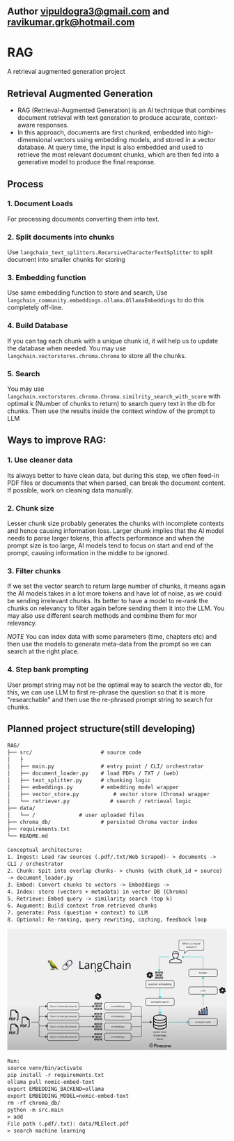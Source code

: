 ## Author vipuldogra3@gmail.com and ravikumar.grk@hotmail.com 

# RAG
A retrieval augmented generation project

## Retrieval Augmented Generation
* RAG (Retrieval-Augmented Generation) is an AI technique that combines document retrieval with text generation to produce accurate, context-aware responses. 
* In this approach, documents are first chunked, embedded into high-dimensional vectors using embedding models, and stored in a vector database. At query time, the input is also embedded and used to retrieve the most relevant document chunks, which are then fed into a generative model to produce the final response.

## Process
### 1. Document Loads
For processing documents converting them into text.
### 2. Split documents into chunks
Use `langchain_text_splitters.RecursiveCharacterTextSplitter` to split document into smaller chunks for storing
### 3. Embedding function
Use same embedding function to store and search, Use `langchain_community.embeddings.ollama.OllamaEmbeddings` to do this completely off-line. 
### 4. Build Database
If you can tag each chunk with a unique chunk id, it will help us to update the database when needed.
You may use `langchain.vectorstores.chroma.Chroma` to store all the chunks.
### 5. Search 
You may use `langchain.vectorstores.chroma.Chroma.similrity_search_with_score` with optimal k (Number of chunks to return)
to search query text in the db for chunks.
Then use the results inside the context window of the prompt to LLM

## Ways to improve RAG:
### 1. Use cleaner data
Its always better to have clean data, but during this step, we often feed-in PDF files or documents that when parsed, can break the document content. If possible, work on cleaning data manually. 
### 2. Chunk size 
Lesser chunk size probably generates the chunks with incomplete contexts and hence causing information loss.
Larger chunk implies that the AI model needs to parse larger tokens, this affects performance and when the prompt size is too large, AI models tend to focus on start and end of the prompt, causing information in the middle to be ignored.
### 3. Filter chunks
If we set the vector search to return large number of chunks, it means again the AI models takes in a lot more tokens and have lot of noise, as we could be sending irrelevant chunks. 
Its better to have a model to re-rank the chunks on relevancy to filter again before sending them it into the LLM. 
You may also use different search methods and combine them for mor relevancy.

*NOTE* You can index data with some parameters (time, chapters etc) and then use the models to generate meta-data from the prompt so we can search at the right place.

### 4. Step bank prompting
User prompt string may not be the optimal way to search the vector db, for this, we can use LLM to first re-phrase the question so that it is more "researchable" and then use the re-phrased prompt string to search for chunks.




## Planned project structure(still developing)
```
RAG/
├── src/                      # source code
│   ├
│   ├── main.py               # entry point / CLI/ orchestrator
│   ├── document_loader.py    # load PDFs / TXT / (web)
│   ├── text_splitter.py      # chunking logic
│   ├── embeddings.py         # embedding model wrapper
│   ├── vector_store.py           # vector store (Chroma) wrapper
│   └── retriever.py             # search / retrieval logic
├── data/
│   └── /              # user uploaded files
├── chroma_db/                # persisted Chroma vector index
├── requirements.txt
└── README.md

Conceptual architecture:
1. Ingest: Load raw sources (.pdf/.txt/Web Scraped)- > documents -> CLI / orchestrator
2. Chunk: Spit into overlap chunks- > chunks (with chunk_id + source) -> document_loader.py
3. Embed: Convert chunks to vectors -> Embeddings -> 
4. Index: store (vectors + metadata) in vector DB (Chroma)
5. Retrieve: Embed query -> similarity search (top k)
6. Augument: Build context from retrieved chunks
7. generate: Pass (question + context) to LLM
8. Optional: Re-ranking, query rewriting, caching, feedback loop

```


![alt text](image.png)


```
Run:
source venv/bin/activate
pip install -r requirements.txt
ollama pull nomic-embed-text
export EMBEDDING_BACKEND=ollama
export EMBEDDING_MODEL=nomic-embed-text
rm -rf chroma_db/
python -m src.main
> add
File path (.pdf/.txt): data/MLElect.pdf
> search machine learning

```